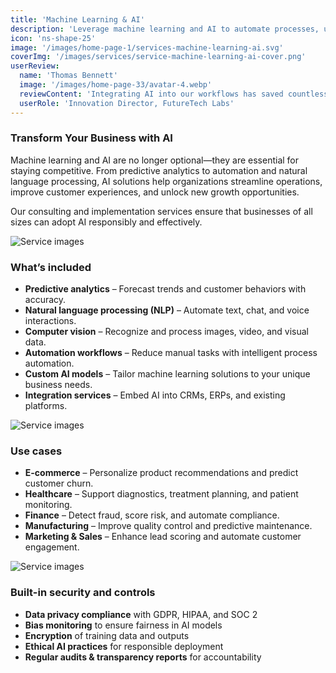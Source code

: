 ```yaml
---
title: 'Machine Learning & AI'
description: 'Leverage machine learning and AI to automate processes, uncover insights, and build intelligent solutions that drive innovation and business growth.'
icon: 'ns-shape-25'
image: '/images/home-page-1/services-machine-learning-ai.svg'
coverImg: '/images/services/service-machine-learning-ai-cover.png'
userReview:
  name: 'Thomas Bennett'
  image: '/images/home-page-33/avatar-4.webp'
  reviewContent: 'Integrating AI into our workflows has saved countless hours and unlocked insights we never thought possible. It has transformed the way we operate day-to-day.'
  userRole: 'Innovation Director, FutureTech Labs'
---
```


### Transform Your Business with AI

Machine learning and AI are no longer optional—they are essential for staying competitive. From predictive analytics to automation and natural language processing, AI solutions help organizations streamline operations, improve customer experiences, and unlock new growth opportunities.

Our consulting and implementation services ensure that businesses of all sizes can adopt AI responsibly and effectively.

![Service images](/images/services/service-details-1.png)

### What’s included

- **Predictive analytics** – Forecast trends and customer behaviors with accuracy.
- **Natural language processing (NLP)** – Automate text, chat, and voice interactions.
- **Computer vision** – Recognize and process images, video, and visual data.
- **Automation workflows** – Reduce manual tasks with intelligent process automation.
- **Custom AI models** – Tailor machine learning solutions to your unique business needs.
- **Integration services** – Embed AI into CRMs, ERPs, and existing platforms.

![Service images](/images/services/service-details-2.png)

### Use cases

- **E-commerce** – Personalize product recommendations and predict customer churn.
- **Healthcare** – Support diagnostics, treatment planning, and patient monitoring.
- **Finance** – Detect fraud, score risk, and automate compliance.
- **Manufacturing** – Improve quality control and predictive maintenance.
- **Marketing & Sales** – Enhance lead scoring and automate customer engagement.

![Service images](/images/services/service-details-3.jpg)

### Built-in security and controls

- **Data privacy compliance** with GDPR, HIPAA, and SOC 2
- **Bias monitoring** to ensure fairness in AI models
- **Encryption** of training data and outputs
- **Ethical AI practices** for responsible deployment
- **Regular audits & transparency reports** for accountability
